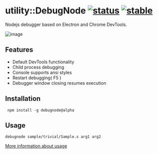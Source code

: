 # utility::DebugNode [![status](https://img.shields.io/github/workflow/status/Wandalen/DebugNode/VisualPublish?label=publish%3A)](https://github.com/Wandalen/DebugNode/actions/workflows/VisualPublish.yml) [![stable](https://img.shields.io/badge/stability-stable-brightgreen.svg)](https://github.com/emersion/stability-badges#stable)
Nodejs debugger based on Electron and Chrome DevTools.

![image](doc/img.png)

## Features

- Default DevTools functionality
- Child process debugging
- Console supports ansi styles
- Restart debugging( F5 )
- Debugger window closing resumes execution

## Installation

``` npm install -g debugnode@alpha```

## Usage

``` debugnode sample/trivial/Sample.s arg1 arg2 ```

[More information about usage](./doc/tutorial/HowToUse.md)

